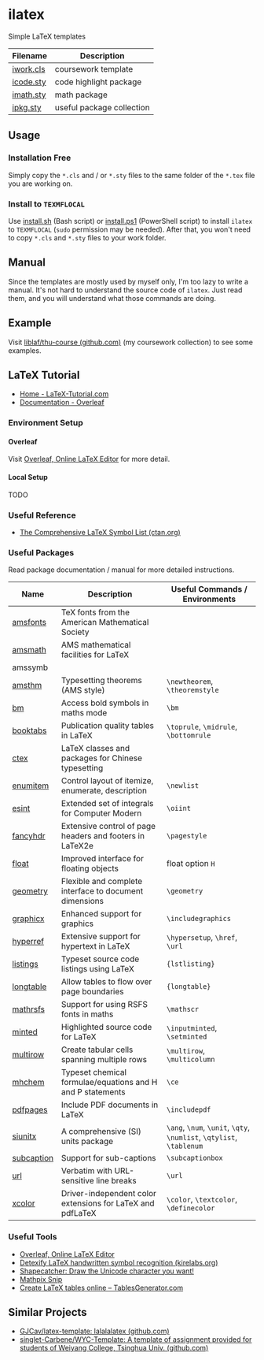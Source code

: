 # ilatex

Simple LaTeX templates

| Filename               | Description               |
| ---------------------- | ------------------------- |
| [iwork.cls](iwork.cls) | coursework template       |
| [icode.sty](icode.sty) | code highlight package    |
| [imath.sty](imath.sty) | math package              |
| [ipkg.sty](ipkg.sty)   | useful package collection |

## Usage

### Installation Free

Simply copy the `*.cls` and / or `*.sty` files to the same folder of the `*.tex` file you are working on.

### Install to `TEXMFLOCAL`

Use [install.sh](install.sh) (Bash script) or [install.ps1](install.ps1) (PowerShell script) to install `ilatex` to `TEXMFLOCAL` (`sudo` permission may be needed). After that, you won't need to copy `*.cls` and `*.sty` files to your work folder.

## Manual

Since the templates are mostly used by myself only, I'm too lazy to write a manual. It's not hard to understand the source code of `ilatex`. Just read them, and you will understand what those commands are doing.

## Example

Visit [liblaf/thu-course (github.com)](https://github.com/liblaf/thu-course) (my coursework collection) to see some examples.

## LaTeX Tutorial

- [Home - LaTeX-Tutorial.com](https://latex-tutorial.com/)
- [Documentation - Overleaf](https://www.overleaf.com/learn)

### Environment Setup

#### Overleaf

Visit [Overleaf, Online LaTeX Editor](https://www.overleaf.com) for more detail.

#### Local Setup

TODO

### Useful Reference

- [The Comprehensive LaTeX Symbol List (ctan.org)](http://tug.ctan.org/info/symbols/comprehensive/symbols-a4.pdf)

### Useful Packages

Read package documentation / manual for more detailed instructions.

| Name                                              | Description                                                | Useful Commands / Environments                                       |
| ------------------------------------------------- | ---------------------------------------------------------- | -------------------------------------------------------------------- |
| [amsfonts](https://ctan.org/pkg/amsfonts)         | TeX fonts from the American Mathematical Society           |                                                                      |
| [amsmath](https://www.ctan.org/pkg/amsmath)       | AMS mathematical facilities for LaTeX                      |                                                                      |
| amssymb                                           |                                                            |                                                                      |
| [amsthm](https://www.ctan.org/pkg/amsthm)         | Typesetting theorems (AMS style)                           | `\newtheorem`, `\theoremstyle`                                       |
| [bm](https://www.ctan.org/pkg/bm)                 | Access bold symbols in maths mode                          | `\bm`                                                                |
| [booktabs](https://www.ctan.org/pkg/booktabs/)    | Publication quality tables in LaTeX                        | `\toprule`, `\midrule`, `\bottomrule`                                |
| [ctex](https://www.ctan.org/pkg/ctex)             | LaTeX classes and packages for Chinese typesetting         |                                                                      |
| [enumitem](https://www.ctan.org/pkg/enumitem)     | Control layout of itemize, enumerate, description          | `\newlist`                                                           |
| [esint](https://www.ctan.org/pkg/esint)           | Extended set of integrals for Computer Modern              | `\oiint`                                                             |
| [fancyhdr](https://www.ctan.org/pkg/fancyhdr)     | Extensive control of page headers and footers in LaTeX2e   | `\pagestyle`                                                         |
| [float](https://www.ctan.org/pkg/float)           | Improved interface for floating objects                    | float option `H`                                                     |
| [geometry](https://www.ctan.org/pkg/geometry)     | Flexible and complete interface to document dimensions     | `\geometry`                                                          |
| [graphicx](https://ctan.org/pkg/graphicx)         | Enhanced support for graphics                              | `\includegraphics`                                                   |
| [hyperref](https://ctan.org/pkg/hyperref)         | Extensive support for hypertext in LaTeX                   | `\hypersetup`, `\href`, `\url`                                       |
| [listings](https://www.ctan.org/pkg/listings)     | Typeset source code listings using LaTeX                   | `{lstlisting}`                                                       |
| [longtable](https://ctan.org/pkg/longtable)       | Allow tables to flow over page boundaries                  | `{longtable}`                                                        |
| [mathrsfs](https://www.ctan.org/pkg/mathrsfs)     | Support for using RSFS fonts in maths                      | `\mathscr`                                                           |
| [minted](https://www.ctan.org/pkg/minted)         | Highlighted source code for LaTeX                          | `\inputminted`, `\setminted`                                         |
| [multirow](https://www.ctan.org/pkg/multirow)     | Create tabular cells spanning multiple rows                | `\multirow`, `\multicolumn`                                          |
| [mhchem](https://www.ctan.org/pkg/mhchem)         | Typeset chemical formulae/equations and H and P statements | `\ce`                                                                |
| [pdfpages](https://www.ctan.org/pkg/pdfpages)     | Include PDF documents in LaTeX                             | `\includepdf`                                                        |
| [siunitx](https://ctan.org/pkg/siunitx)           | A comprehensive (SI) units package                         | `\ang`, `\num`, `\unit`, `\qty`, `\numlist`, `\qtylist`, `\tablenum` |
| [subcaption](https://www.ctan.org/pkg/subcaption) | Support for sub-captions                                   | `\subcaptionbox`                                                     |
| [url](https://www.ctan.org/pkg/url)               | Verbatim with URL-sensitive line breaks                    | `\url`                                                               |
| [xcolor](https://www.ctan.org/pkg/xcolor)         | Driver-independent color extensions for LaTeX and pdfLaTeX | `\color`, `\textcolor`, `\definecolor`                               |

### Useful Tools

- [Overleaf, Online LaTeX Editor](https://www.overleaf.com)
- [Detexify LaTeX handwritten symbol recognition (kirelabs.org)](http://detexify.kirelabs.org/classify.html)
- [Shapecatcher: Draw the Unicode character you want!](http://shapecatcher.com/)
- [Mathpix Snip](https://mathpix.com/)
- [Create LaTeX tables online – TablesGenerator.com](https://www.tablesgenerator.com/)

## Similar Projects

- [GJCav/latex-template: lalalalatex (github.com)](https://github.com/GJCav/latex-template)
- [singlet-Carbene/WYC-Template: A template of assignment provided for students of Weiyang College, Tsinghua Univ. (github.com)](https://github.com/singlet-Carbene/WYC-Template)
